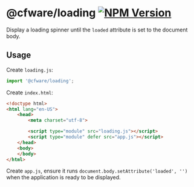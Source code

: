 # @cfware/loading [![NPM Version][npm-image]][npm-url]

Display a loading spinner until the `loaded` attribute is set to the document body.

## Usage

Create `loading.js`:
```js
import '@cfware/loading';
```

Create `index.html`:
```html
<!doctype html>
<html lang="en-US">
	<head>
		<meta charset="utf-8">

		<script type="module" src="loading.js"></script>
		<script type="module" defer src="app.js"></script>
	</head>
	<body>
	</body>
</html>
```

Create `app.js`, ensure it runs `document.body.setAttribute('loaded', '')` when the
application is ready to be displayed.

[npm-image]: https://img.shields.io/npm/v/@cfware/loading.svg
[npm-url]: https://npmjs.org/package/@cfware/loading
